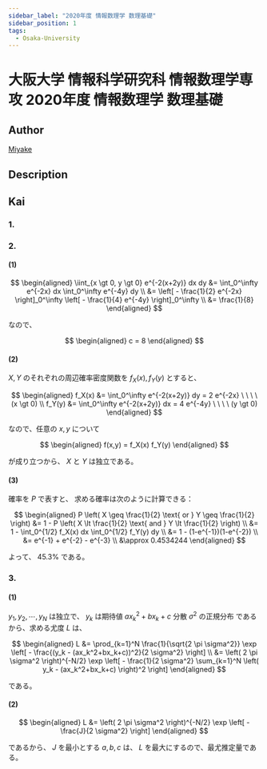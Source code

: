 ```yaml
---
sidebar_label: "2020年度 情報数理学 数理基礎"
sidebar_position: 1
tags:
  - Osaka-University
---
```

# 大阪大学 情報科学研究科 情報数理学専攻 2020年度 情報数理学 数理基礎

## **Author**
[Miyake](https://miyake.github.io/exams/index.html)

## **Description**

## **Kai**
### 1.

### 2.
#### (1)

$$
\begin{aligned}
\iint_{x \gt 0, y \gt 0} e^{-2(x+2y)} dx dy
&=
\int_0^\infty e^{-2x} dx
\int_0^\infty e^{-4y} dy
\\
&=
\left[ - \frac{1}{2} e^{-2x} \right]_0^\infty
\left[ - \frac{1}{4} e^{-4y} \right]_0^\infty
\\
&=
\frac{1}{8}
\end{aligned}
$$

なので、

$$
\begin{aligned}
c = 8
\end{aligned}
$$

#### (2)
$X,Y$ のそれぞれの周辺確率密度関数を $f_X(x), f_Y(y)$ とすると、

$$
\begin{aligned}
f_X(x)
&= \int_0^\infty e^{-2(x+2y)} dy
= 2 e^{-2x}
\ \ \ \ (x \gt 0)
\\
f_Y(y)
&= \int_0^\infty e^{-2(x+2y)} dx
= 4 e^{-4y}
\ \ \ \ (y \gt 0)
\end{aligned}
$$

なので、任意の $x,y$ について

$$
\begin{aligned}
f(x,y) = f_X(x) f_Y(y)
\end{aligned}
$$

が成り立つから、 $X$ と $Y$ は独立である。

#### (3)
確率を $P$ で表すと、
求める確率は次のように計算できる：

$$
\begin{aligned}
P \left( X \geq \frac{1}{2} \text{ or } Y \geq \frac{1}{2} \right)
&=
1 -
P \left( X \lt \frac{1}{2} \text{ and } Y \lt \frac{1}{2} \right)
\\
&=
1 -
\int_0^{1/2} f_X(x) dx
\int_0^{1/2} f_Y(y) dy
\\
&=
1 - (1-e^{-1})(1-e^{-2})
\\
&=
e^{-1} + e^{-2} - e^{-3}
\\
&\approx
0.4534244
\end{aligned}
$$

よって、 45.3% である。

### 3.
#### (1)
$y_1, y_2, \cdots, y_N$ は独立で、
$y_k$ は期待値 $ax_k^2+bx_k+c$ 分散 $\sigma^2$ の正規分布
であるから、求める尤度 $L$ は、

$$
\begin{aligned}
L
&=
\prod_{k=1}^N \frac{1}{\sqrt{2 \pi \sigma^2}}
\exp \left[ - \frac{(y_k - (ax_k^2+bx_k+c))^2}{2 \sigma^2} \right]
\\
&=
\left( 2 \pi \sigma^2 \right)^{-N/2}
\exp \left[ - \frac{1}{2 \sigma^2} \sum_{k=1}^N
\left( y_k - (ax_k^2+bx_k+c) \right)^2 \right]
\end{aligned}
$$

である。

#### (2)

$$
\begin{aligned}
L
&=
\left( 2 \pi \sigma^2 \right)^{-N/2}
\exp \left[ - \frac{J}{2 \sigma^2} \right]
\end{aligned}
$$

であるから、
$J$ を最小とする $a,b,c$ は、
$L$ を最大にするので、最尤推定量である。